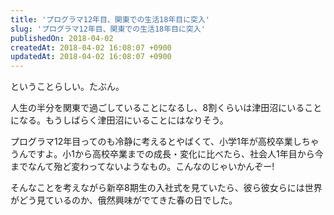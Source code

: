 ```yaml
---
title: 'プログラマ12年目、関東での生活18年目に突入'
slug: 'プログラマ12年目、関東での生活18年目に突入'
publishedOn: 2018-04-02
createdAt: 2018-04-02 16:08:07 +0900
updatedAt: 2018-04-02 16:08:07 +0900
---
```

ということらしい。たぶん。

人生の半分を関東で過ごしていることになるし、8割くらいは津田沼にいることになる。もうしばらく津田沼にいることにはなりそう。

プログラマ12年目ってのも冷静に考えるとやばくて、小学1年が高校卒業しちゃうんですよ。小1から高校卒業までの成長・変化に比べたら、社会人1年目から今までなんて殆ど変わってないようなもの。こんなのじゃいかんぞー!

そんなことを考えながら新卒8期生の入社式を見ていたら、彼ら彼女らには世界がどう見ているのか、俄然興味がでてきた春の日でした。
